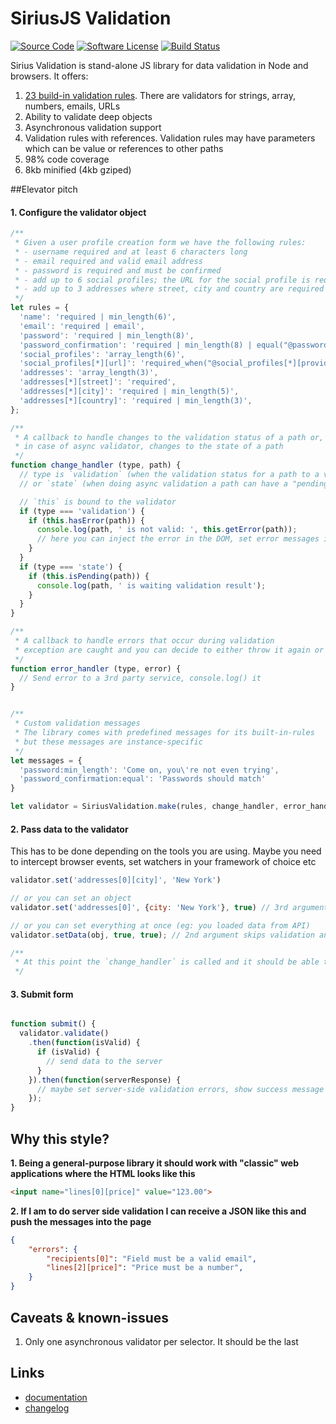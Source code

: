 # SiriusJS Validation

[![Source Code](https://img.shields.io/badge/source-siriusjs/validation-blue.svg?style=flat-square)](https://github.com/adrianmiu/siriusjs-validation)
[![Software License](https://img.shields.io/badge/license-MIT-brightgreen.svg?style=flat-square)](https://github.com/adrianmiu/siriusjs-validation/blob/master/LICENSE)
[![Build Status](https://img.shields.io/travis/adrianmiu/siriusjs-validation/master.svg?style=flat-square)](https://github.com/adrianmiu/siriusjs-validation/actions/workflows/ci.yml/badge.svg)

Sirius Validation is stand-alone JS library for data validation in Node and browsers. It offers:

1. [23 build-in validation rules](validation_rules.md). There are validators for strings, array, numbers, emails, URLs
2. Ability to validate deep objects
3. Asynchronous validation support
4. Validation rules with references. Validation rules may have parameters which can be value or references to other paths
5. 98% code coverage
6. 8kb minified (4kb gziped)

##Elevator pitch

#### 1. Configure the validator object
```javascript
/**
 * Given a user profile creation form we have the following rules:
 * - username required and at least 6 characters long
 * - email required and valid email address
 * - password is required and must be confirmed
 * - add up to 6 social profiles; the URL for the social profile is required if a provider was selected
 * - add up to 3 addresses where street, city and country are required
 */
let rules = {
  'name': 'required | min_length(6)',
  'email': 'required | email',
  'password': 'required | min_length(8)',
  'password_confirmation': 'required | min_length(8) | equal("@password")',
  'social_profiles': 'array_length(6)',
  'social_profiles[*][url]': 'required_when("@social_profiles[*][provider])',
  'addresses': 'array_length(3)',
  'addresses[*][street]': 'required',
  'addresses[*][city]': 'required | min_length(5)',
  'addresses[*][country]': 'required | min_length(3)',
};

/**
 * A callback to handle changes to the validation status of a path or,
 * in case of async validator, changes to the state of a path
 */
function change_handler (type, path) {
  // type is `validation` (when the validation status for a path to a value is set)
  // or `state` (when doing async validation a path can have a "pending" state

  // `this` is bound to the validator
  if (type === 'validation') {
    if (this.hasError(path)) {
      console.log(path, ' is not valid: ', this.getError(path));
      // here you can inject the error in the DOM, set error messages into your state etc
    }
  }
  if (type === 'state') {
    if (this.isPending(path)) {
      console.log(path, ' is waiting validation result');
    }
  }
}

/**
 * A callback to handle errors that occur during validation
 * exception are caught and you can decide to either throw it again or not so the rest of the app keeps working
 */
function error_handler (type, error) {
  // Send error to a 3rd party service, console.log() it
}


/**
 * Custom validation messages
 * The library comes with predefined messages for its built-in-rules
 * but these messages are instance-specific
 */
let messages = {
  'password:min_length': 'Come on, you\'re not even trying',
  'password_confirmation:equal': 'Passwords should match'
}

let validator = SiriusValidation.make(rules, change_handler, error_handler, messages);
```

#### 2. Pass data to the validator

This has to be done depending on the tools you are using. Maybe you need to intercept browser events, set watchers in your framework of choice etc

```javascript
validator.set('addresses[0][city]', 'New York')

// or you can set an object
validator.set('addresses[0]', {city: 'New York'}, true) // 3rd argument skips validation

// or you can set everything at once (eg: you loaded data from API)
validator.setData(obj, true, true); // 2nd argument skips validation and resets the form (error messages, touched fields etc)

/**
 * At this point the `change_handler` is called and it should be able to make changes to the application.
 */
```

#### 3. Submit form

```javascript

function submit() {
  validator.validate()
    .then(function(isValid) {
      if (isValid) {
        // send data to the server
      }
    }).then(function(serverResponse) {
      // maybe set server-side validation errors, show success message etc
    });
}

```

## Why this style?

**1. Being a general-purpose library it should work with "classic" web applications where the HTML looks like this**

```html
<input name="lines[0][price]" value="123.00">
```

**2. If I am to do server side validation I can receive a JSON like this and push the messages into the page**

```json
{
	"errors": {
		"recipients[0]": "Field must be a valid email",
		"lines[2][price]": "Price must be a number",
	}
}
```

## Caveats & known-issues

1. Only one asynchronous validator per selector. It should be the last


## Links

- [documentation](http://sirius.ro/javascript/validation/)
- [changelog](CHANGELOG.md)
